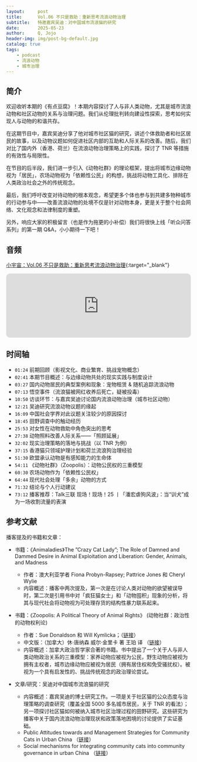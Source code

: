 ```yaml
---
layout:     post
title:      Vol.06 不只是救助：重新思考流浪动物治理
subtitle:   特邀嘉宾吴迪：对中国城市流浪猫的研究
date:       2025-05-23
author:     Q, Jojo
header-img: img/post-bg-default.jpg
catalog: true
tags:
    - podcast
    - 流浪动物
    - 城市治理
---
```


## 简介

欢迎收听本期的《有点豆腐》！本期内容探讨了人与非人类动物，尤其是城市流浪动物和社区动物的关系与治理问题。我们从伦理批判转向建设性探索，思考如何实现人与动物的和谐共存。

在这期节目中，嘉宾吴迪分享了他对城市社区猫的研究，讲述个体救助者和社区居民的故事，以及动物议题如何促进社区内部的互助和人际关系的改善。随后，我们对比了国内外（香港、荷兰）在流浪动物治理策略上的实践，探讨了 TNR 等措施的有效性与局限性。

在节目的后半段，我们进一步引入《动物社群》的理论框架，提出将城市边缘动物视为「居民」，农场动物视为「依赖性公民」的构想，挑战将动物工具化、排除在人类政治社会之外的传统观念。

最后，我们呼吁改变对待动物的根本观念，希望更多个体也参与到共建多物种城市的行动参与中——改善流浪动物的处境不仅是针对动物本身，更是关于整个社会网络、文化观念和法律制度的重塑。

另外，响应大家的积极留言（也是作为拖更的小补偿）我们将很快上线「听众问答系列」的第一期 Q&A，小小期待一下吧！

## 音频

[小宇宙：Vol.06 不只是救助：重新思考流浪动物治理](https://www.xiaoyuzhoufm.com/episode/6830607a34e14d90d6984f77){:target="_blank"}

<iframe allow="autoplay *; encrypted-media *; fullscreen *; clipboard-write" frameborder="0" height="175" style="width:100%;max-width:660px;overflow:hidden;border-radius:10px;" sandbox="allow-forms allow-popups allow-same-origin allow-scripts allow-storage-access-by-user-activation allow-top-navigation-by-user-activation" src="https://embed.podcasts.apple.com/cn/podcast/vol-06-%E4%B8%8D%E5%8F%AA%E6%98%AF%E6%95%91%E5%8A%A9-%E9%87%8D%E6%96%B0%E6%80%9D%E8%80%83%E6%B5%81%E6%B5%AA%E5%8A%A8%E7%89%A9%E6%B2%BB%E7%90%86/id1794418651?i=1000709574936"></iframe>

## 时间轴 

* `01:24` 前期回顾（影视文化、商业繁育、挑战宠物概念）
* `02:41` 本期节目概述：与边缘动物共处的现实实践与制度设计
* `03:27` 国内动物居民的典型案例和现象：宠物租赁 & 随机追踪流浪动物
* `07:13` 悟空事件（流浪猫被网红收养后死亡，疑被投毒）
* `10:50` 访谈环节：与嘉宾吴迪讨论国内流浪动物治理（城市社区动物）
* `12:21` 吴迪研究流浪动物议题的缘起
* `16:09` 中国社会学界对此议题关注较少的原因探讨
* `18:45` 田野调查中的触动经历
* `25:53` 对女性在动物救助中角色突出的思考
* `27:38` 动物照料改善人际关系——「照顾延展」
* `32:02` 现实治理策略的落地与挑战（以 TNR 为例）
* `37:15` 香港猫只领域护理计划和荷兰流浪狗治理经验
* `51:30` 欧盟承认动物是有感知能力的生命体
* `54:11` 《动物社群》（Zoopolis）：动物公民权的三重模型
* `60:30` 农场动物作为「依赖性公民权」
* `64:44` 现代社会处理「多余」动物的方式
* `71:32` 结论与个人行动建议
* `73:12` 播客推荐：Talk三联 现场！现场！25 丨「潘宏虐狗风波」：当“训犬”成为一场收割流量的表演

## 参考文献

播客提及的书籍和文章：

* 书籍：《Animaladies》The ”Crazy Cat Lady”; The Role of Damned and Dammed Desire in Animal Exploitation and Liberation: Gender, Animals, and Madness 
  * 作者：澳大利亚学者 Fiona Probyn-Rapsey; Pattrice Jones 和 Cheryl Wylie
  * 内容概述：播客中两次提及，第一次是在讨论人类对动物的欲望被误导时，第二次是引用书中对「疯狂猫女士」和「动物囤积」现象的分析，将其与现代社会将动物视为可处理存货的结构性暴力联系起来。

* 书籍：《Zoopolis: A Political Theory of Animal Rights》 (动物社群：政治性的动物权利论)
  * 作者：Sue Donaldson 和 Will Kymlicka；（[链接](https://www.amazon.com/Zoopolis-Political-Theory-Animal-Rights/dp/0199673012)）
  * 中文版：（加拿大）休·唐纳森 威尔·金里卡 著 王珀 译 （[链接](http://www.bbtpress.com/bookview/22919.html?hk=%E5%8A%A8%E7%89%A9%E7%A4%BE%E7%BE%A4)）
  * 内容概述：加拿大政治哲学家合著的书籍。书中提出了一个关于人与非人类动物政治关系的三重模型：家养动物应被视为公民，野生动物应被视为拥有主权者，城市边缘动物应被视为居民（拥有居住权和免受骚扰权）。被视为一个具有启发性的、挑战传统观念的政治理论尝试。

* 文章/研究：吴迪对中国城市流浪猫的研究
  * 内容概述：嘉宾吴迪的博士研究工作。一项是关于社区猫的公众态度与治理策略的调查研究（覆盖全国 5000 多名城市居民，关于 TNR 的看法）；另一项探讨社区猫如何被纳入城市社区治理过程的田野研究。这些研究为播客中关于国内流浪动物治理现状和政策落地困境的讨论提供了实证基础。
  * Public Attitudes towards and Management Strategies for Community Cats in Urban China （[链接](https://www.mdpi.com/2076-2615/14/16/2301)）
  * Social mechanisms for integrating community cats into community governance in urban China （[链接](https://pubmed.ncbi.nlm.nih.gov/39141656/)）
